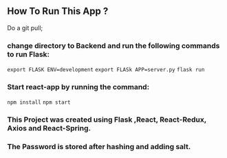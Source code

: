 ## How To Run This App ?
Do a git pull;
### change directory to Backend and run the following commands to run Flask:
`export FLASK ENV=development`
`export FLASk APP=server.py`
`flask run`

### Start react-app by running the command:
`npm install`
 `npm start`
### This Project was created using Flask ,React, React-Redux, Axios and React-Spring.

### The Password is stored after hashing and adding salt.
